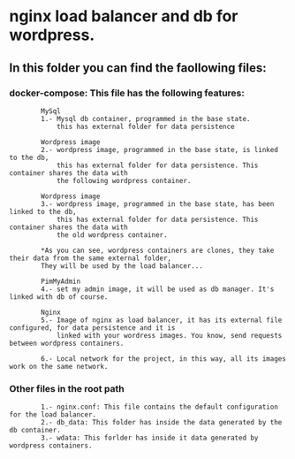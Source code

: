 # nginx load balancer and db for wordpress.
## In this folder you can find the faollowing files:

### docker-compose: This file has the following features:
                
            MySql
            1.- Mysql db container, programmed in the base state.
                this has external folder for data persistence
                
            Wordpress image
            2.- wordpress image, programmed in the base state, is linked to the db,
                this has external folder for data persistence. This container shares the data with
                the following wordpress container.

            Wordpress image
            3.- wordpress image, programmed in the base state, has been linked to the db,
                this has external folder for data persistence. This container shares the data with
                the old wordpress container.

            *As you can see, wordpress containers are clones, they take their data from the same external folder,
            They will be used by the load balancer...

            PimMyAdmin
            4.- set my admin image, it will be used as db manager. It's linked with db of course.

            Nginx
            5.- Image of nginx as load balancer, it has its external file configured, for data persistence and it is
                linked with your wordress images. You know, send requests between wordpress containers.

            6.- Local network for the project, in this way, all its images work on the same network.

### Other files in the root path
            1.- nginx.conf: This file contains the default configuration for the load balancer.
            2.- db_data: This folder has inside the data generated by the db container.
            3.- wdata: This forlder has inside it data generated by wordpress containers.
